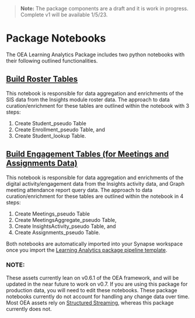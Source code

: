 > **Note:** The package components are a  draft and it is work in progress. Complete v1 will be available 1/5/23.

# Package Notebooks

The OEA Learning Analytics Package includes two python notebooks with their following outlined functionalities.

## [Build Roster Tables](https://github.com/microsoft/OpenEduAnalytics/blob/main/packages/package_catalog/Learning_Analytics/notebooks/LA_HEd_build_roster_tables.ipynb)
This notebook is responsible for data aggregation and enrichments of the SIS data from the Insights module roster data. The approach to data curation/enrichment for these tables are outlined within the notebook with 3 steps: 
1. Create Student_pseudo Table
2. Create Enrollment_pseudo Table, and 
3. Create Student_lookup Table.

## [Build Engagement Tables (for Meetings and Assignments Data)](https://github.com/microsoft/OpenEduAnalytics/blob/main/packages/package_catalog/Learning_Analytics/notebooks/LA_HEd_build_engagement_tables.ipynb)
This notebook is responsible for data aggregation and enrichments of the digital activity/engagement data from the Insights activity data, and Graph meeting attendance report query data. The approach to data curation/enrichment for these tables are outlined within the notebook in 4 steps: 
1. Create Meetings_pseudo Table
2. Create MeetingsAggregate_pseudo Table, 
3. Create InsightsActivity_pseudo Table, and
3. Create Assignments_pseudo Table.

Both notebooks are automatically imported into your Synapse workspace once you import the [Learning Analytics package pipeline template](https://github.com/microsoft/OpenEduAnalytics/tree/main/packages/package_catalog/Learning_Analytics/pipeline).

### NOTE:
These assets currently lean on v0.6.1 of the OEA framework, and will be updated in the near future to work on v0.7. If you are using this package for production data, you will need to edit these notebooks. These package notebooks currently do not account for handling any change data over time. Most OEA assets rely on [Structured Streaming](https://spark.apache.org/docs/latest/structured-streaming-programming-guide.html), whereas this package currently does not.

